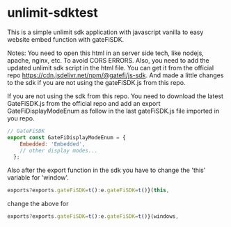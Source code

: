 # unlimit-sdktest
This is a simple unlimit sdk application with javascript vanilla to easy website embed function with gateFiSDK.

Notes: You need to open this html in an server side tech, like nodejs, apache, nginx, etc. To avoid CORS ERRORS.
Also, you need to add the updated unlimit sdk script in the html file. You can get it from the official repo https://cdn.jsdelivr.net/npm/@gatefi/js-sdk. And made a little changes to the sdk if you are not using the gateFiSDK.js from this repo.

If you are not using the sdk from this repo. You need to download the latest GateFiSDK.js from the official repo and add an export GateFiDisplayModeEnum as follow in the last gateFiSDK.js file imported in you repo.

``` javascript
// GateFiSDK
export const GateFiDisplayModeEnum = {
    Embedded: 'Embedded',
    // other display modes...
  };

```
Also after the export function in the sdk you have to change the 'this' variable for 'window'. 
``` javascript
exports?exports.gateFiSDK=t():e.gateFiSDK=t()}(this, 
``` 
change the above for  
``` javascript
exports?exports.gateFiSDK=t():e.gateFiSDK=t()}(windows,  